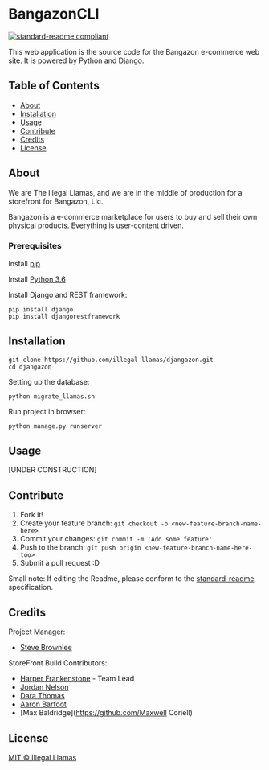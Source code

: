 # BangazonCLI
[![standard-readme compliant](https://img.shields.io/badge/readme%20style-standard-brightgreen.svg?style=flat-square)](https://github.com/RichardLitt/standard-readme)

This web application is the source code for the Bangazon e-commerce web site. It is powered by Python and Django.

## Table of Contents

- [About](#about)
- [Installation](#installation)
- [Usage](#usage)   
- [Contribute](#contribute)
- [Credits](#credits)
- [License](#license)

## About
We are The Illegal Llamas, and we are in the middle of production for a storefront for Bangazon, Llc.

Bangazon is a e-commerce marketplace for users to buy and sell their own physical products. Everything is user-content driven.

### Prerequisites
Install [pip](https://packaging.python.org/installing/)

Install [Python 3.6](https://www.python.org/downloads/)

Install Django and REST framework:
```
pip install django
pip install djangorestframework
```

## Installation
```
git clone https://github.com/illegal-llamas/djangazon.git
cd djangazon
```
Setting up the database:

```
python migrate_llamas.sh
```
Run project in browser:

```
python manage.py runserver
```



## Usage
[UNDER CONSTRUCTION]


## Contribute
1. Fork it!
2. Create your feature branch:
```git checkout -b <new-feature-branch-name-here>```
3. Commit your changes:
```git commit -m 'Add some feature'```
4. Push to the branch:
```git push origin <new-feature-branch-name-here-too>```
5. Submit a pull request :D

Small note: If editing the Readme, please conform to the [standard-readme](https://github.com/RichardLitt/standard-readme) specification.

## Credits
Project Manager:
  - [Steve Brownlee](https://github.com/stevebrownlee)

StoreFront Build Contributors:
  * [Harper Frankenstone](https://github.com/hfrankst) - Team Lead
  * [Jordan Nelson](https://github.com/jnelsontn)
  * [Dara Thomas](https://github.com/sarawithad)
  * [Aaron Barfoot](https://github.com/barfootaaron)
  * [Max Baldridge](https://github.com/Maxwell Coriell)

## License
[MIT © Illegal Llamas](./LICENSE)